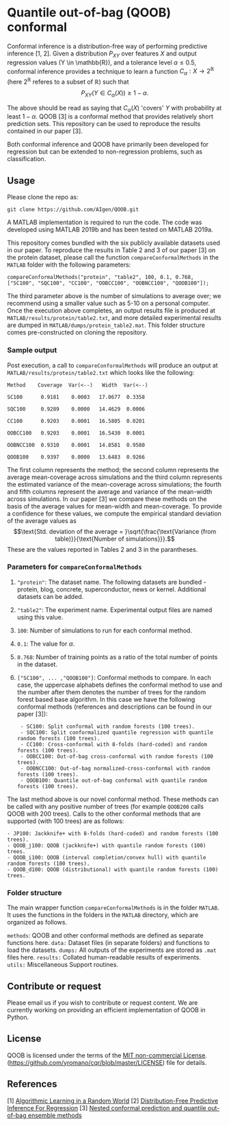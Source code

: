 
# Quantile out-of-bag (QOOB) conformal
Conformal inference is a distribution-free way of performing predictive inference [1, 2]. Given a distribution $P_{XY}$ over features $X$ and output regression values \(Y \in \mathbb{R}\), and a tolerance level $\alpha \leq 0.5$, conformal inference provides a technique to learn a function $C_{\alpha}: X \to 2^\mathbb{R}$ (here $2^\mathbb{R}$ referes to a subset of $\mathbb{R}$) such that 
$$P_{XY}(Y \in C_\alpha(X)) \geq 1 - \alpha.$$

The above should be read as saying that $C_\alpha(X)$ 'covers' $Y$ with probability at least $1-\alpha$. QOOB [3] is a conformal method that provides relatively short prediction sets. This repository can be used to reproduce the results contained in our paper [3]. 

Both conformal inference and QOOB have primarily been developed for regression but can be extended to non-regression problems, such as classification.

## Usage
Please clone the repo as:
			
	git clone https://github.com/AIgen/QOOB.git	

A MATLAB implementation is required to run the code. The code was developed using MATLAB 2019b and has been tested on MATLAB 2019a. 

This repository comes bundled with the six publicly available datasets used in our paper. To reproduce the results in Table 2 and 3 of our paper [3] on the protein dataset, please call the function `compareConformalMethods` in the `MATLAB` folder with the following parameters:

	compareConformalMethods("protein", "table2", 100, 0.1, 0.768, ["SC100", "SQC100", "CC100", "OOBCC100", "OOBNCC100", "QOOB100"]);
The third parameter above is the number of simulations to average over; we recommend using a smaller value such as 5-10 on a personal computer. Once the execution above completes, an output results file is produced at `MATLAB/results/protein/table2.txt`, and more detailed experimental results are dumped in `MATLAB/dumps/protein_table2.mat`. This folder structure comes pre-constructed on cloning the repository. 

### Sample output 
Post execution, a call to `compareConformalMethods` will produce an output at `MATLAB/results/protein/table2.txt` which looks like the following: 
	
	Method    Coverage  Var(<--)   Width  Var(<--)

	SC100      0.9181    0.0003   17.0677  0.3358

	SQC100     0.9289    0.0000   14.4629  0.0006

	CC100      0.9203    0.0001   16.5805  0.0201

	OOBCC100   0.9203    0.0001   16.5430  0.0001

	OOBNCC100  0.9310    0.0001   14.8581  0.9580

	QOOB100    0.9397    0.0000   13.6483  0.9266

The first column represents the method; the second column represents the average mean-coverage across simulations and the third column represents the estimated variance of the mean-coverage across simulations; the fourth and fifth columns represent the average and variance of the mean-width across simulations. In our paper [3] we compare these methods on the basis of the average values for mean-width and mean-coverage. To provide a confidence for these values, we compute the empirical standard deviation of the average values as 
	$$\text{Std. deviation of the average = }\sqrt{\frac{\text{Variance (from table)}}{\text{Number of simulations}}}.$$ 
	These are the values reported in Tables 2 and 3 in the parantheses. 

### Parameters for `compareConformalMethods`
1. `"protein"`: The dataset name. The following datasets are bundled - protein, blog, concrete, superconductor, news or kernel. Additional datasets can be added. 
2. `"table2"`: The experiment name. Experimental output files are named using this value. 
3. `100`: Number of simulations to run for each conformal method. 
4. `0.1`: The value for $\alpha$. 
5. `0.768`: Number of training points as a ratio of the total number of points in the dataset. 
6. `["SC100", ... ,"QOOB100"]`: Conformal methods to compare. In each case, the uppercase alphabets defines the conformal method to use and the number after them denotes the number of trees for the random forest based base algorithm. In this case we have the following conformal methods (references and descriptions can be found in our paper [3]): 
	
		- SC100: Split conformal with random forests (100 trees). 
		- SQC100: Split conformalized quantile regression with quantile random forests (100 trees). 
		- CC100: Cross-conformal with 8-folds (hard-coded) and random forests (100 trees). 
		- OOBCC100: Out-of-bag cross-conformal with random forests (100 trees).
		- OOBNCC100: Out-of-bag normalized-cross-conformal with random forests (100 trees).
		- QOOB100: Quantile out-of-bag conformal with quantile random forests (100 trees). 

The last method above is our novel conformal method. These methods can be called with any positive number of trees (for example `QOOB200` calls QOOB with 200 trees). Calls to the other conformal methods that are supported (with 100 trees) are as follows: 

	- JP100: Jackknife+ with 8-folds (hard-coded) and random forests (100 trees).
	- QOOB_j100: QOOB (jackknife+) with quantile random forests (100) trees.
	- QOOB_i100: QOOB (interval completion/convex hull) with quantile random forests (100 trees).
	- QOOB_d100: QOOB (distributional) with quantile random forests (100) trees.

### Folder structure
The main wrapper function `compareConformalMethods` is in the folder `MATLAB`. It uses the functions in the folders in the `MATLAB` directory, which are organized as follows.

`methods`: QOOB and other conformal methods are defined as separate functions here.
`data:` Dataset files (in separate folders) and functions to load the datasets.
`dumps:` All outputs of the experiments are stored as `.mat` files here. 
`results:` Collated human-readable results of experiments.  
`utils:` Miscellaneous Support  routines. 

## Contribute or request 
Please email us if you wish to contribute or request content. We are currently working on providing an efficient implementation of QOOB in Python. 

## License
QOOB is licensed under the terms of the [MIT non-commercial License](LICENSE).
(https://github.com/yromano/cqr/blob/master/LICENSE)  file for details.

## References
[1] [Algorithmic Learning in a Random World](https://link.springer.com/book/10.1007/b106715)
[2] [Distribution-Free Predictive Inference For Regression](https://arxiv.org/abs/1604.04173)
[3] [Nested conformal prediction and quantile out-of-bag ensemble methods](https://arxiv.org/abs/1910.10562)
